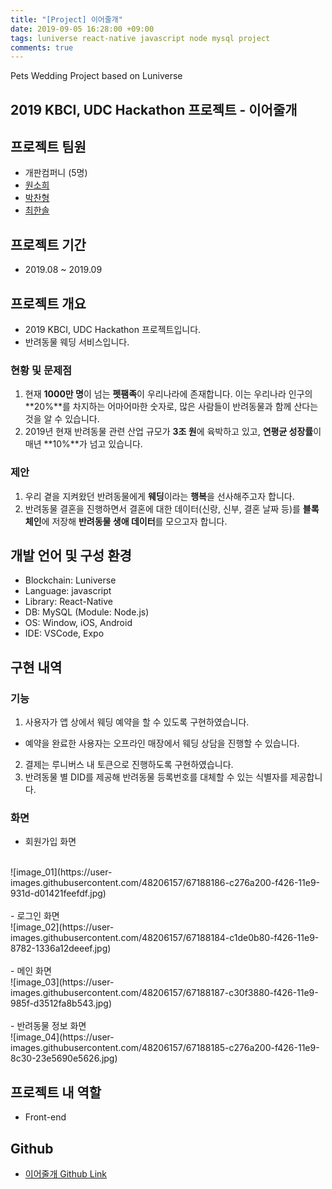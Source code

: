 ```yaml
---
title: "[Project] 이어줄개"
date: 2019-09-05 16:28:00 +09:00
tags: luniverse react-native javascript node mysql project
comments: true
---
```


Pets Wedding Project based on Luniverse

## 2019 KBCI, UDC Hackathon 프로젝트 - 이어줄개

## 프로젝트 팀원
- 개판컴퍼니 (5명)
- [원소희](https://github.com/infiduk)
- [박찬형](https://github.com/ch-4ml)
- [최한솔](https://github.com/9992)

## 프로젝트 기간
- 2019.08 ~ 2019.09

## 프로젝트 개요
- 2019 KBCI, UDC Hackathon 프로젝트입니다.
- 반려동물 웨딩 서비스입니다.

### 현황 및 문제점
1. 현재 **1000만 명**이 넘는 **펫팸족**이 우리나라에 존재합니다. 이는 우리나라 인구의 **20%**를 차지하는 어마어마한 숫자로, 많은 사람들이 반려동물과 함께 산다는 것을 알 수 있습니다.
2. 2019년 현재 반려동물 관련 산업 규모가 **3조 원**에 육박하고 있고, **연평균 성장률**이 매년 **10%**가 넘고 있습니다.

### 제안
1. 우리 곁을 지켜왔던 반려동물에게 **웨딩**이라는 **행복**을 선사해주고자 합니다.
2. 반려동물 결혼을 진행하면서 결혼에 대한 데이터(신랑, 신부, 결혼 날짜 등)를 **블록체인**에 저장해 **반려동물 생애 데이터**를 모으고자 합니다.

<!-- ## 기획 및 설계 문서
- [이어줄개.pdf]() -->

## 개발 언어 및 구성 환경
- Blockchain: Luniverse
- Language: javascript
- Library: React-Native
- DB: MySQL (Module: Node.js)
- OS: Window, iOS, Android
- IDE: VSCode, Expo

## 구현 내역

### 기능
1. 사용자가 앱 상에서 웨딩 예약을 할 수 있도록 구현하였습니다.
  - 예약을 완료한 사용자는 오프라인 매장에서 웨딩 상담을 진행할 수 있습니다.
2. 결제는 루니버스 내 토큰으로 진행하도록 구현하였습니다.
3. 반려동물 별 DID를 제공해 반려동물 등록번호를 대체할 수 있는 식별자를 제공합니다.

### 화면
- 회원가입 화면
<br />
![image_01](https://user-images.githubusercontent.com/48206157/67188186-c276a200-f426-11e9-931d-d01421feefdf.jpg)
<br />
<br />
- 로그인 화면
<br />
![image_02](https://user-images.githubusercontent.com/48206157/67188184-c1de0b80-f426-11e9-8782-1336a12deeef.jpg)
<br />
<br />
- 메인 화면
<br />
![image_03](https://user-images.githubusercontent.com/48206157/67188187-c30f3880-f426-11e9-985f-d3512fa8b543.jpg)
<br />
<br />
- 반려동물 정보 화면
<br />
![image_04](https://user-images.githubusercontent.com/48206157/67188185-c276a200-f426-11e9-8c30-23e5690e5626.jpg)

## 프로젝트 내 역할
- Front-end

## Github
- [이어줄개 Github Link](https://github.com/infiduk/dog-ground-app-ex)